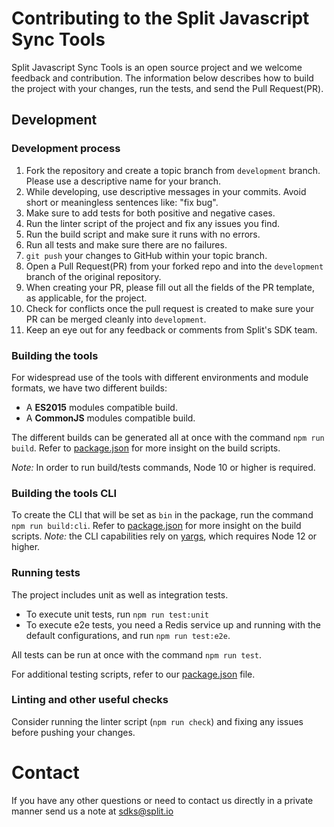 # Contributing to the Split Javascript Sync Tools

Split Javascript Sync Tools is an open source project and we welcome feedback and contribution. The information below describes how to build the project with your changes, run the tests, and send the Pull Request(PR).

## Development

### Development process

1. Fork the repository and create a topic branch from `development` branch. Please use a descriptive name for your branch.
2. While developing, use descriptive messages in your commits. Avoid short or meaningless sentences like: "fix bug".
3. Make sure to add tests for both positive and negative cases.
4. Run the linter script of the project and fix any issues you find.
5. Run the build script and make sure it runs with no errors.
6. Run all tests and make sure there are no failures.
7. `git push` your changes to GitHub within your topic branch.
8. Open a Pull Request(PR) from your forked repo and into the `development` branch of the original repository.
9. When creating your PR, please fill out all the fields of the PR template, as applicable, for the project.
10. Check for conflicts once the pull request is created to make sure your PR can be merged cleanly into `development`.
11. Keep an eye out for any feedback or comments from Split's SDK team.

### Building the tools

For widespread use of the tools with different environments and module formats, we have two different builds:
* A **ES2015** modules compatible build.
* A **CommonJS** modules compatible build.

The different builds can be generated all at once with the command `npm run build`. Refer to [package.json](package.json) for more insight on the build scripts.

_Note:_ In order to run build/tests commands, Node 10 or higher is required.

### Building the tools CLI

To create the CLI that will be set as `bin` in the package, run the command `npm run build:cli`. Refer to [package.json](package.json) for more insight on the build scripts.
_Note:_ the CLI capabilities rely on [yargs](https://www.npmjs.com/package/yargs), which requires Node 12 or higher.

### Running tests

The project includes unit as well as integration tests.

- To execute unit tests, run `npm run test:unit`
- To execute e2e tests, you need a Redis service up and running with the default configurations, and run `npm run test:e2e`.

All tests can be run at once with the command `npm run test`.

For additional testing scripts, refer to our [package.json](package.json) file.

### Linting and other useful checks

Consider running the linter script (`npm run check`) and fixing any issues before pushing your changes.

# Contact

If you have any other questions or need to contact us directly in a private manner send us a note at sdks@split.io

